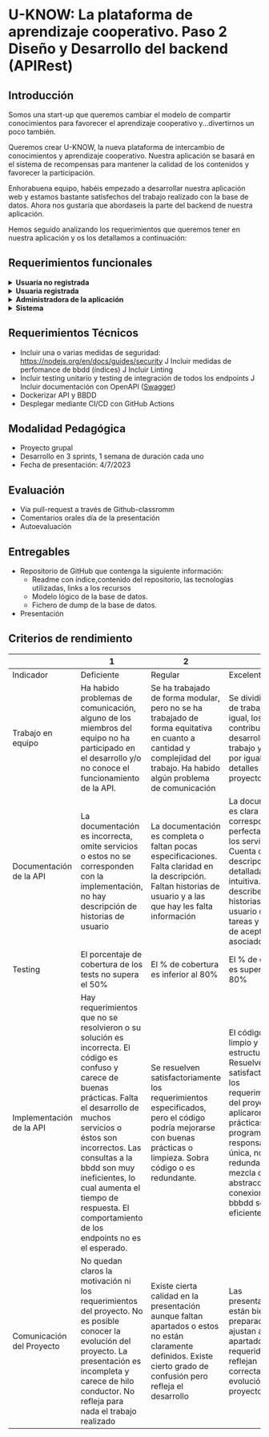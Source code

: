 # U-KNOW: La plataforma de aprendizaje cooperativo. Paso 2 Diseño y Desarrollo del backend (APIRest)

## Introducción

Somos una start-up que queremos cambiar el modelo de compartir conocimientos para favorecer el aprendizaje cooperativo y...divertirnos un poco también.

Queremos crear U-KNOW, la nueva plataforma de intercambio de conocimientos y aprendizaje cooperativo. Nuestra aplicación se basará en el sistema de recompensas para mantener la calidad de los contenidos y favorecer la participación.

Enhorabuena equipo, habéis empezado a desarrollar nuestra aplicación web y estamos bastante satisfechos del trabajo realizado con la base de datos. Ahora nos gustaría que abordaseis la parte del backend de nuestra aplicación. 

Hemos seguido analizando los requerimientos que queremos tener en nuestra aplicación y os los detallamos a continuación:

## Requerimientos funcionales

<details>
  <summary><b>Usuaria no registrada</b></summary>
  
  J Puede ver la lista de contenidos ordenada por valoración
  J  Puede realizar búsquedas por palabras claves o etiquetas
  J Puede registrarse
  
  </details>
  <details>
  <summary><b>Usuaria registrada</b></summary>
  
  J  Puede logarse
  J  Puede recuperar la contraseña
  J  Puede ver la lista de contenidos ordenada por valoración
  J  Puede realizar búsquedas por palabras claves o etiquetas
  J  Puede actualizar su perfil (menos nombre, email y wallet)
  J  Puede crear contenido
  J  Puede editar contenido
  J  Puede eliminar contenido, si no ha sido comprado
  J  Puede visualizar la lista de contenido creado
  - Puede comprar contenido
  J  Puede visualiza la lista de contenido comprado
    Puede visualizar un contenido comprado
  J  Puede valorar contenido comprado (sólo 1 vez)
  - Puede comentar contenido comprado (sólo 1 vez)
  - Puede enviar una notificación de chat a una autora de contenido
  - Puede visualizar notificaciones de chat sobre algún contenido
  - Puede intercambiar mensajes de chat con una autora de contenido, o solicitante

  </details>
  <details>
  <summary><b>Administradora de la aplicación</b></summary>
  
  J  Puede ver la lista de contenidos
  J  Puede realizar búsquedas por palabras claves o etiquetas
  J  Puede eliminar contenido
  J  Puede ver lista de usuarias
  J  Puede eliminar una usuaria
  J  Puede actualizar una usuaria
    
  </details>

  <details>
  <summary><b>Sistema</b></summary>
  
  J  Actualiza el wallet de la usuaria cuando se registra
  - Actualiza el wallet de la usuaria cuando compra contenido
  - Actualiza el precio del contenido cuando se publica
  - Notifica a la usuaria que no tiene saldo para comprar contenido si el wallet es inferior al precio del contenido
  J  Ajusta la valoración del curso con cada valoración de una usuaria
    - Las 4 primeras valoraciones solo contarán como >= a 4.8
    - A partir de la 5ª valoración se hace la media
    - Comunica en tiempo real la valoración del curso   
  - Actualiza el precio del contenido cuando alcanza una media de valoración < = 3
  - Chequea el contenido para buscar plagios.
  - Puede actualizar una usuaria
    
  </details>

## Requerimientos Técnicos
  
  - Incluir una o varias medidas de seguridad: https://nodejs.org/en/docs/guides/security
  J  Incluir medidas de perfomance de bbdd (índices)
  J  Incluir Linting
  - Incluir testing unitario y testing de integración de todos los endpoints
  J  Incluir documentación con OpenAPI ([Swagger](https://swagger.io/tools/open-source/getting-started/))
  - Dockerizar API y BBDD
  - Desplegar mediante CI/CD con GitHub Actions

## Modalidad Pedagógica
  - Proyecto grupal
  - Desarrollo en 3 sprints, 1 semana de duración cada uno
  - Fecha de presentación: 4/7/2023
  
## Evaluación
  - Vía pull-request a través de Github-classromm
  - Comentarios orales día de la presentación
  - Autoevaluación

## Entregables
- Repositorio de GitHub que contenga la siguiente información:
  - Readme con índice,contenido del repositorio, las tecnologías utilizadas, links a los recursos
  - Modelo lógico de la base de datos.
  - Fichero de dump de la base de datos.
- Presentación
  
## Criterios de rendimiento
  |  | 1 | 2 | 3 |
| --- | --- | --- | --- |
| Indicador | Deficiente | Regular | Excelente |
| Trabajo en equipo | Ha habido problemas de comunicación, alguno de los miembros del equipo no ha participado en el desarrollo y/o no conoce el funcionamiento de la API. | Se ha trabajado de forma modular, pero no se ha trabajado de forma equitativa en cuanto a cantidad y complejidad del trabajo. Ha habido algún problema de comunicación | Se dividió la carga de trabajo por igual, los dos han contribuido al desarrollo del trabajo y conocen por igual todos los detalles del proyecto |
| Documentación de la API | La documentación es incorrecta, omite servicios o estos no se corresponden con la implementación, no hay descripción de historias de usuario | La documentación es completa o faltan pocas especificaciones. Falta claridad en la descripción. Faltan historias de usuario y a las que hay les falta información | La documentación es clara y corresponde perfectamente a los servicios. Cuenta con descripciones detalladas y es intuitiva. Se describen las historias de usuario con tareas y criterios de aceptación asociados. |
| Testing | El porcentaje de cobertura de los tests no supera el 50% | El % de cobertura es inferior al 80% | El % de cobertura es superior al 80% |
| Implementación de la API | Hay requerimientos que no se resolvieron o su solución es incorrecta. El código es confuso y carece de buenas prácticas. Falta el desarrollo de muchos servicios o éstos son incorrectos. Las consultas a la bbdd son muy ineficientes, lo cual aumenta el tiempo de respuesta. El comportamiento de los endpoints no es el esperado. | Se resuelven satisfactoriamente los requerimientos especificados, pero el código podría mejorarse con buenas prácticas o limpieza. Sobra código o es redundante. | El código es limpio y está bien estructurado. Resuelve satisfactoriamente los requerimientos del proyecto. Se aplicaron buenas prácticas de programación: responsabilidad única, no es redundante y no mezcla capas de abstracción. Las conexiones a la bbbdd son eficientes. |
| Comunicación del Proyecto | No quedan claros la motivación ni los requerimientos del proyecto. No es posible conocer la evolución del proyecto. La presentación es incompleta y carece de hilo conductor. No refleja para nada el trabajo realizado | Existe cierta calidad en la presentación aunque faltan apartados o estos no están claramente definidos. Existe cierto grado de confusión pero refleja el desarrollo | Las presentaciones están bien preparadas, se ajustan a los apartados requeridos y reflejan correctamente la evolución del proyecto. |
